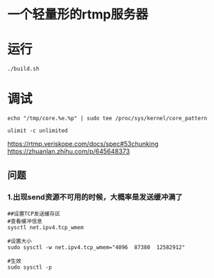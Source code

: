 # 一个轻量形的rtmp服务器
# 运行
```
./build.sh

```

# 调试
```
echo "/tmp/core.%e.%p" | sudo tee /proc/sys/kernel/core_pattern

ulimit -c unlimited
```
https://rtmp.veriskope.com/docs/spec#53chunking
https://zhuanlan.zhihu.com/p/645648373


## 问题
### 1.出现send资源不可用的时候，大概率是发送缓冲满了
```
##设置TCP发送缓存区
#查看缓冲信息
sysctl net.ipv4.tcp_wmem

#设置大小
sudo sysctl -w net.ipv4.tcp_wmem="4096  87380  12582912"

#生效
sudo sysctl -p


```